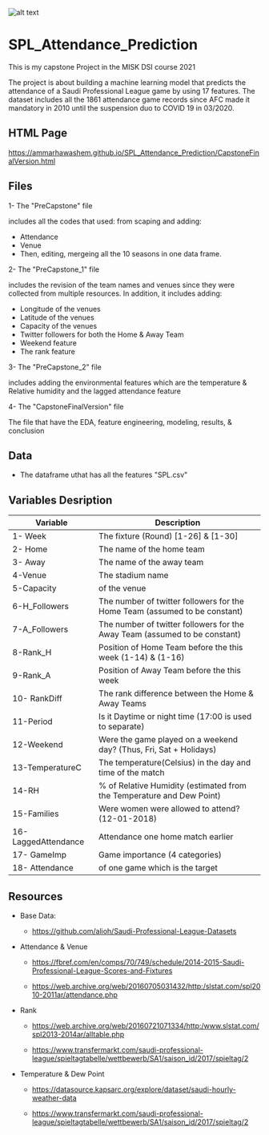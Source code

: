
![alt text](https://alioh.github.io/images/2019-5-24/spl.png)

# SPL_Attendance_Prediction

This is my capstone Project in the MISK DSI course 2021

The project is about building a machine learning model that predicts the attendance of a Saudi Professional League game by using 17 features. The dataset includes all the 1861 attendance game records since AFC made it mandatory in 2010 until the suspension duo to COVID 19 in 03/2020.

## **HTML Page**

https://ammarhawashem.github.io/SPL_Attendance_Prediction/CapstoneFinalVersion.html

## **Files**

1- The "PreCapstone" file

  includes all the codes that used: from scaping and adding:
  - Attendance
  -  Venue
  -  Then, editing, mergeing all the 10 seasons in one data frame.

2- The "PreCapstone_1" file

  includes the revision of the team names and venues since they were collected from multiple resources. In addition, it includes adding:
  - Longitude of the venues
  - Latitude of the venues
  - Capacity of the venues
  - Twitter followers for both the Home & Away Team
  - Weekend feature
  - The rank feature 

3- The "PreCapstone_2" file 
 
  includes adding the environmental features which are the temperature & Relative humidity and the lagged attendance feature
  
4- The "CapstoneFinalVersion" file 

  The file that have the EDA, feature engineering, modeling, results, & conclusion


 
## **Data**

* The dataframe uthat has all the features  "SPL.csv"



## **Variables Desription**
 Variable  | Description
-------- | -------------
1- Week  | The fixture (Round) [1-26] & [1-30]
2- Home | The name of the home team
3- Away | The name of the away team
4-Venue | The stadium name
5-Capacity | of the venue 
6-H_Followers | The number of twitter followers for the Home Team (assumed to be constant)
7-A_Followers | The number of twitter followers for the Away Team  (assumed to be constant)
8-Rank_H | Position  of Home Team before the this week (1-14) & (1-16)
9-Rank_A | Position of Away Team before the this week
10- RankDiff | The rank difference between the Home & Away Teams
11-Period | Is it Daytime or  night time (17:00 is used to separate)
12-Weekend | Were the game played on a weekend day? (Thus, Fri, Sat + Holidays)
13-TemperatureC | The temperature(Celsius) in the day and time of the match 
14-RH | % of Relative Humidity (estimated from the Temperature and Dew Point)
15-Families | Were women were allowed to attend? (12-01-2018)
16- LaggedAttendance | Attendance one home match earlier 
17- GameImp | Game importance (4 categories)
18- Attendance | of one game which is the target

## **Resources**

* Base Data:
  - https://github.com/alioh/Saudi-Professional-League-Datasets
 
* Attendance & Venue
  - https://fbref.com/en/comps/70/749/schedule/2014-2015-Saudi-Professional-League-Scores-and-Fixtures

  - https://web.archive.org/web/20160705031432/http:/slstat.com/spl2010-2011ar/attendance.php


* Rank
  - https://web.archive.org/web/20160721071334/http:/www.slstat.com/spl2013-2014ar/alltable.php

  - https://www.transfermarkt.com/saudi-professional-league/spieltagtabelle/wettbewerb/SA1/saison_id/2017/spieltag/2

* Temperature & Dew Point
  - https://datasource.kapsarc.org/explore/dataset/saudi-hourly-weather-data
  
  - https://www.transfermarkt.com/saudi-professional-league/spieltagtabelle/wettbewerb/SA1/saison_id/2017/spieltag/2






